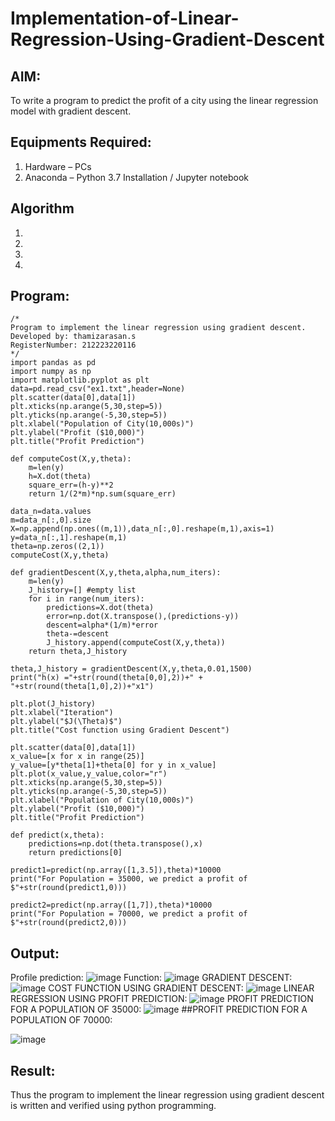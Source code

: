 # Implementation-of-Linear-Regression-Using-Gradient-Descent

## AIM:
To write a program to predict the profit of a city using the linear regression model with gradient descent.

## Equipments Required:
1. Hardware – PCs
2. Anaconda – Python 3.7 Installation / Jupyter notebook

## Algorithm
1. 
2. 
3. 
4. 

## Program:
```
/*
Program to implement the linear regression using gradient descent.
Developed by: thamizarasan.s
RegisterNumber: 212223220116 
*/
import pandas as pd
import numpy as np
import matplotlib.pyplot as plt
data=pd.read_csv("ex1.txt",header=None)
plt.scatter(data[0],data[1])
plt.xticks(np.arange(5,30,step=5))
plt.yticks(np.arange(-5,30,step=5))
plt.xlabel("Population of City(10,000s)")
plt.ylabel("Profit ($10,000)")
plt.title("Profit Prediction")

def computeCost(X,y,theta):
    m=len(y) 
    h=X.dot(theta) 
    square_err=(h-y)**2
    return 1/(2*m)*np.sum(square_err) 

data_n=data.values
m=data_n[:,0].size
X=np.append(np.ones((m,1)),data_n[:,0].reshape(m,1),axis=1)
y=data_n[:,1].reshape(m,1)
theta=np.zeros((2,1))
computeCost(X,y,theta) 

def gradientDescent(X,y,theta,alpha,num_iters):
    m=len(y)
    J_history=[] #empty list
    for i in range(num_iters):
        predictions=X.dot(theta)
        error=np.dot(X.transpose(),(predictions-y))
        descent=alpha*(1/m)*error
        theta-=descent
        J_history.append(computeCost(X,y,theta))
    return theta,J_history

theta,J_history = gradientDescent(X,y,theta,0.01,1500)
print("h(x) ="+str(round(theta[0,0],2))+" + "+str(round(theta[1,0],2))+"x1")

plt.plot(J_history)
plt.xlabel("Iteration")
plt.ylabel("$J(\Theta)$")
plt.title("Cost function using Gradient Descent")

plt.scatter(data[0],data[1])
x_value=[x for x in range(25)]
y_value=[y*theta[1]+theta[0] for y in x_value]
plt.plot(x_value,y_value,color="r")
plt.xticks(np.arange(5,30,step=5))
plt.yticks(np.arange(-5,30,step=5))
plt.xlabel("Population of City(10,000s)")
plt.ylabel("Profit ($10,000)")
plt.title("Profit Prediction")

def predict(x,theta):
    predictions=np.dot(theta.transpose(),x)
    return predictions[0]

predict1=predict(np.array([1,3.5]),theta)*10000
print("For Population = 35000, we predict a profit of $"+str(round(predict1,0)))

predict2=predict(np.array([1,7]),theta)*10000
print("For Population = 70000, we predict a profit of $"+str(round(predict2,0)))

```

## Output:
Profile prediction:
![image](https://github.com/thamizh610/Implementation-of-Linear-Regression-Using-Gradient-Descent/assets/150418511/565ab354-d379-46e1-ba2e-3a7c934fad10)
Function:
![image](https://github.com/thamizh610/Implementation-of-Linear-Regression-Using-Gradient-Descent/assets/150418511/e2261246-99e4-4539-bc1b-e35c3152bb89)
GRADIENT DESCENT:
![image](https://github.com/thamizh610/Implementation-of-Linear-Regression-Using-Gradient-Descent/assets/150418511/d0503595-59f6-4f59-ba0e-b7cdae9a8ea8)
COST FUNCTION USING GRADIENT DESCENT:
![image](https://github.com/thamizh610/Implementation-of-Linear-Regression-Using-Gradient-Descent/assets/150418511/70663636-929f-4685-97b2-e78a9af0f299)
LINEAR REGRESSION USING PROFIT PREDICTION:
![image](https://github.com/thamizh610/Implementation-of-Linear-Regression-Using-Gradient-Descent/assets/150418511/3e78c01f-574c-485b-9ff4-726f21ab7e9e)
PROFIT PREDICTION FOR A POPULATION OF 35000:
![image](https://github.com/thamizh610/Implementation-of-Linear-Regression-Using-Gradient-Descent/assets/150418511/a4448be8-3fcb-4132-9ef0-49056e67eba4)
##PROFIT PREDICTION FOR A POPULATION OF 70000:

![image](https://github.com/thamizh610/Implementation-of-Linear-Regression-Using-Gradient-Descent/assets/150418511/1011950c-52f8-4017-b845-9eb8edc10645)






## Result:
Thus the program to implement the linear regression using gradient descent is written and verified using python programming.
